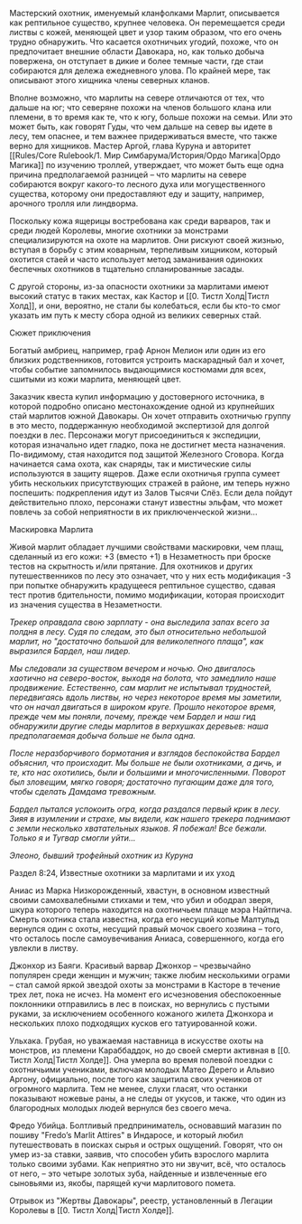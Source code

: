 Мастерский охотник, именуемый кланфолками Марлит, описывается как рептильное существо, крупнее человека. Он перемещается среди листвы с кожей, меняющей цвет и узор таким образом, что его очень трудно обнаружить. Что касается охотничьих угодий, похоже, что он предпочитает внешние области Давокара, но, как только добыча повержена, он отступает в дикие и более темные части, где стаи собираются для дележа ежедневного улова. По крайней мере, так описывают этого хищника члены северных кланов.

Вполне возможно, что марлиты на севере отличаются от тех, что дальше на юг; что северяне похожи на членов большого клана или племени, в то время как те, что к югу, больше похожи на семьи. Или это может быть, как говорят Гуды, что чем дальше на север вы идете в лесу, тем опаснее, и тем важнее придерживаться вместе, что также верно для хищников. Мастер Аргой, глава Куруна и авторитет [[Rules/Core Rulebook/1. Мир Симбарума/История/Ордо Магика|Ордо Магика]] по изучению троллей, утверждает, что может быть еще одна причина предполагаемой разницей – что марлиты на севере собираются вокруг какого-то лесного духа или могущественного существа, которому они предоставляют еду и защиту, например, арочного тролля или линдворма.

Поскольку кожа ящерицы востребована как среди варваров, так и среди людей Королевы, многие охотники за монстрами специализируются на охоте на марлитов. Они рискуют своей жизнью, вступая в борьбу с этим коварным, терпеливым хищником, который охотится стаей и часто использует метод заманивания одиноких беспечных охотников в тщательно спланированные засады.

С другой стороны, из-за опасности охотники за марлитами имеют высокий статус в таких местах, как Кастор и [[0. Тистл Холд|Тистл Холд]], и они, вероятно, не стали бы колебаться, если бы кто-то смог указать им путь к месту сбора одной из великих северных стай.

Сюжет приключения

Богатый амбриец, например, граф Арнон Мелион или один из его близких родственников, готовится устроить маскарадный бал и хочет, чтобы событие запомнилось выдающимися костюмами для всех, сшитыми из кожи марлита, меняющей цвет.

Заказчик квеста купил информацию у достоверного источника, в которой подробно описано местонахождение одной из крупнейших стай марлитов южной Давокары. Он хочет отправить охотничью группу в это место, поддержанную необходимой экспертизой для долгой поездки в лес. Персонажи могут присоединиться к экспедиции, которая изначально идет гладко, пока не достигнет места назначения. По-видимому, стая находится под защитой Железного Сговора. Когда начинается сама охота, как снаряды, так и мистические силы используются в защиту ящеров. Даже если охотничья группа сумеет убить нескольких присутствующих стражей в районе, им теперь нужно поспешить: подкрепления идут из Залов Тысячи Слёз. Если дела пойдут действительно плохо, персонажи станут известны эльфам, что может повлечь за собой неприятности в их приключенческой жизни...

Маскировка Марлита

Живой марлит обладает лучшими свойствами маскировки, чем плащ, сделанный из его кожи: +3 (вместо +1) в Незаметность при броске тестов на скрытность и/или прятание. Для охотников и других путешественников по лесу это означает, что у них есть модификация -3 при попытке обнаружить крадущееся рептильное существо, сдавая тест против бдительности, помимо модификации, которая происходит из значения существа в Незаметности.

_Трекер оправдала свою зарплату - она выследила запах всего за полдня в лесу. Судя по следам, это был относительно небольшой марлит, но "достаточно большой для великолепного плаща", как выразился Бардел, наш лидер._

_Мы следовали за существом вечером и ночью. Оно двигалось хаотично на северо-восток, выходя на болота, что замедлило наше продвижение. Естественно, сам марлит не испытывал трудностей, передвигаясь вдоль листвы, но через некоторое время мы заметили, что он начал двигаться в широком круге. Прошло некоторое время, прежде чем мы поняли, почему, прежде чем Бардел и наш гид обнаружили другие следы марлитов в верхушках деревьев: наша предполагаемая добыча больше не была одна._

_После неразборчивого бормотания и взглядов беспокойства Бардел объяснил, что происходит. Мы больше не были охотниками, а дичь, и те, кто нас охотились, были и большими и многочисленными. Поворот был зловещим, мягко говоря; достаточно пугающим даже для того, чтобы сделать Дамдама тревожным._

_Бардел пытался успокоить огра, когда раздался первый крик в лесу. Зияя в изумлении и страхе, мы видели, как нашего трекера поднимают с земли несколько хватательных языков. Я побежал! Все бежали. Только я и Тугвар смогли уйти..._

_Элеоно, бывший трофейный охотник из Куруна_

Раздел 8:24, Известные охотники за марлитами и их уход

Аниас из Марка Низкорожденный, хвастун, в основном известный своими самохвалебными стихами и тем, что убил и ободрал зверя, шкура которого теперь находится на охотничьем плаще мэра Найтпича. Смерть охотника стала известна, когда его несущий копье Малтульд вернулся один с охоты, несущий правый мочок своего хозяина – того, что осталось после самоувечивания Аниаса, совершенного, когда его увлекли в листву.

Джонхор из Баяги. Красивый варвар Джонхор – чрезвычайно популярен среди женщин и мужчин; также любим несколькими ограми – стал самой яркой звездой охоты за монстрами в Касторе в течение трех лет, пока не исчез. На момент его исчезновения обеспокоенные поклонники отправились в лес в поисках, но вернулись с пустыми руками, за исключением особенного кожаного жилета Джонхора и нескольких плохо подходящих кусков его татуированной кожи.

Ульхака. Грубая, но уважаемая наставница в искусстве охоты на монстров, из племени Караббаддок, но до своей смерти активная в [[0. Тистл Холд|Тистл Холде]]. Она умерла во время полевой поездки с охотничьими учениками, включая молодых Матео Дерего и Альвио Аргону, официально, после того как защитила своих учеников от огромного марлита. Тем не менее, слухи гласят, что останки показывают ножевые раны, а не следы от укусов, и также, что один из благородных молодых людей вернулся без своего меча.

Фредо Убийца. Болтливый предприниматель, основавший магазин по пошиву "Fredo’s Marlit Attires" в Индаросе, и который любил путешествовать в поисках сырья и острых ощущений. Говорят, что он умер из-за ставки, заявив, что способен убить взрослого марлита только своими зубами. Как неприятно это ни звучит, всё, что осталось от него, – это четыре золотых зуба, найденные и извлеченные его сыновьями из, якобы, парящей кучи марлитового помета.

Отрывок из "Жертвы Давокары", реестр, установленный в Легации Королевы в [[0. Тистл Холд|Тистл Холде]].